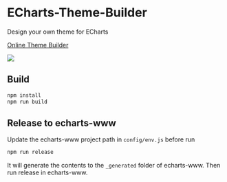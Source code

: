 # ECharts-Theme-Builder

Design your own theme for ECharts

[Online Theme Builder](https://echartsjs.com/theme-builder/)

![](https://raw.githubusercontent.com/Ovilia/ECharts-Theme-Builder/master/assets/essos.png)

## Build

```bash
npm install
npm run build
```

## Release to echarts-www

Update the echarts-www project path in `config/env.js` before run

```bash
npm run release
```

It will generate the contents to the `_generated` folder of echarts-www. Then run release in echarts-www.
